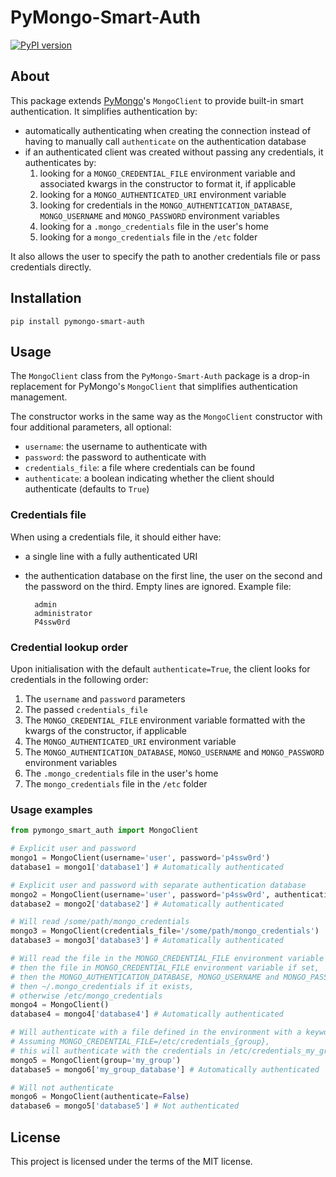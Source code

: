 # PyMongo-Smart-Auth

[![PyPI version](https://badge.fury.io/py/pymongo-smart-auth.svg)](https://badge.fury.io/py/pymongo-smart-auth)

## About

This package extends [PyMongo](https://github.com/mongodb/mongo-python-driver)'s `MongoClient` to provide built-in smart authentication. It simplifies authentication by:

* automatically authenticating when creating the connection instead of having to manually call `authenticate` on the authentication database
* if an authenticated client was created without passing any credentials, it authenticates by:
    1. looking for a `MONGO_CREDENTIAL_FILE` environment variable and associated kwargs in the constructor to format it, if applicable
    2. looking for a `MONGO_AUTHENTICATED_URI` environment variable
    3. looking for credentials in the `MONGO_AUTHENTICATION_DATABASE`, `MONGO_USERNAME` and `MONGO_PASSWORD` environment variables
    4. looking for a `.mongo_credentials` file in the user's home
    5. looking for a `mongo_credentials` file in the `/etc` folder

It also allows the user to specify the path to another credentials file or pass credentials directly.

## Installation

    pip install pymongo-smart-auth

## Usage

The `MongoClient` class from the `PyMongo-Smart-Auth` package is a drop-in replacement for PyMongo's `MongoClient` that simplifies authentication management.

The constructor works in the same way as the `MongoClient` constructor with four additional parameters, all optional:

* `username`: the username to authenticate with
* `password`: the password to authenticate with
* `credentials_file`: a file where credentials can be found
* `authenticate`: a boolean indicating whether the client should authenticate (defaults to `True`)

### Credentials file

When using a credentials file, it should either have:

* a single line with a fully authenticated URI
* the authentication database on the first line, the user on the second and the password on the third. Empty lines are ignored. Example file:

        admin
        administrator
        P4ssw0rd

### Credential lookup order

Upon initialisation with the default `authenticate=True`, the client looks for credentials in the following order:

1. The `username` and `password` parameters
2. The passed `credentials_file`
3. The `MONGO_CREDENTIAL_FILE` environment variable formatted with the kwargs of the constructor, if applicable
4. The `MONGO_AUTHENTICATED_URI` environment variable
5. The `MONGO_AUTHENTICATION_DATABASE`, `MONGO_USERNAME` and `MONGO_PASSWORD` environment variables
6. The `.mongo_credentials` file in the user's home
7. The `mongo_credentials` file in the `/etc` folder

### Usage examples

```python
from pymongo_smart_auth import MongoClient

# Explicit user and password
mongo1 = MongoClient(username='user', password='p4ssw0rd')
database1 = mongo1['database1'] # Automatically authenticated

# Explicit user and password with separate authentication database
mongo2 = MongoClient(username='user', password='p4ssw0rd', authentication_database='mongo_users')
database2 = mongo2['database2'] # Automatically authenticated

# Will read /some/path/mongo_credentials
mongo3 = MongoClient(credentials_file='/some/path/mongo_credentials')
database3 = mongo3['database3'] # Automatically authenticated

# Will read the file in the MONGO_CREDENTIAL_FILE environment variable if set,
# then the file in MONGO_CREDENTIAL_FILE environment variable if set,
# then the MONGO_AUTHENTICATION_DATABASE, MONGO_USERNAME and MONGO_PASSWORD environment variables if set,
# then ~/.mongo_credentials if it exists,
# otherwise /etc/mongo_credentials
mongo4 = MongoClient()
database4 = mongo4['database4'] # Automatically authenticated

# Will authenticate with a file defined in the environment with a keyword argument
# Assuming MONGO_CREDENTIAL_FILE=/etc/credentials_{group},
# this will authenticate with the credentials in /etc/credentials_my_group
mongo5 = MongoClient(group='my_group')
database5 = mongo6['my_group_database'] # Automatically authenticated

# Will not authenticate
mongo6 = MongoClient(authenticate=False)
database6 = mongo5['database5'] # Not authenticated
```

## License

This project is licensed under the terms of the MIT license.
